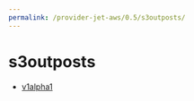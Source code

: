 ```yaml
---
permalink: /provider-jet-aws/0.5/s3outposts/
---
```


# s3outposts



* [v1alpha1](v1alpha1/index.md)